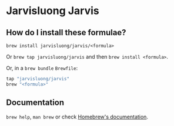 # Jarvisluong Jarvis

## How do I install these formulae?

`brew install jarvisluong/jarvis/<formula>`

Or `brew tap jarvisluong/jarvis` and then `brew install <formula>`.

Or, in a `brew bundle` `Brewfile`:

```ruby
tap "jarvisluong/jarvis"
brew "<formula>"
```

## Documentation

`brew help`, `man brew` or check [Homebrew's documentation](https://docs.brew.sh).
